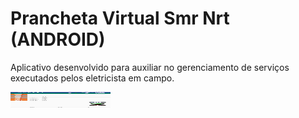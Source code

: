 # Prancheta Virtual Smr Nrt (ANDROID)
Aplicativo desenvolvido para auxiliar no gerenciamento de serviços executados pelos eletricista em campo.

<div>
  <img src="https://github.com/mhmatsumura/imagens/blob/fecd0c604e15d0d1b7c447d7271f9bc17e5b86ac/pranchetaVirtual.gif" title="Git" **alt="Git" width="160" height="25"/>
</div>

